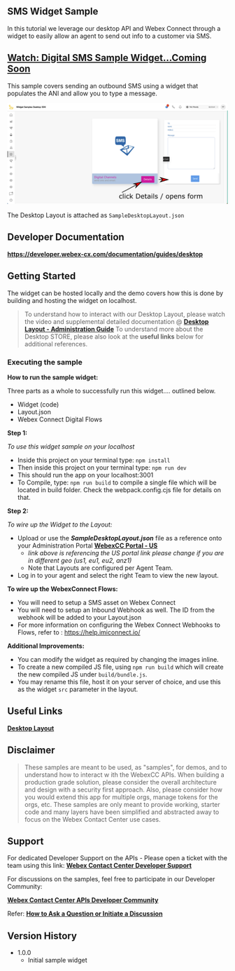 ## SMS Widget Sample

In this tutorial we leverage our desktop API and Webex Connect through a widget to easily allow an agent to send out info to a customer via SMS.

## [Watch: Digital SMS Sample Widget...Coming Soon]()

This sample covers sending an outbound SMS using a widget that populates the ANI and allow you to type a message.

![Digital Sample](./src/images/digital-full.png)

The Desktop Layout is attached as `SampleDesktopLayout.json`

## Developer Documentation

**https://developer.webex-cx.com/documentation/guides/desktop**

## Getting Started

The widget can be hosted locally and the demo covers how this is done by building and hosting the widget on localhost.

> To understand how to interact with our Desktop Layout, please watch the video and supplemental detailed documentation @ **[Desktop Layout - Administration Guide](https://www.cisco.com/c/en/us/td/docs/voice_ip_comm/cust_contact/contact_center/webexcc/SetupandAdministrationGuide_2/b_mp-release-2/b_cc-release-2_chapter_011.html#topic_8230815F4023699032326F948C3F1495)**
> To understand more about the Desktop STORE, please also look at the **useful links** below for additional references.

### Executing the sample

**How to run the sample widget:**

Three parts as a whole to successfully run this widget.... outlined below.

- Widget (code)
- Layout.json
- Webex Connect Digital Flows

**Step 1:**

_To use this widget sample on your localhost_

- Inside this project on your terminal type: `npm install`
- Then inside this project on your terminal type: `npm run dev`
- This should run the app on your localhost:3001
- To Compile, type: `npm run build` to compile a single file which will be located in build folder. Check the webpack.config.cjs file for details on that.

**Step 2:**

_To wire up the Widget to the Layout:_

- Upload or use the **_SampleDesktopLayout.json_** file as a reference onto your Administration Portal **[WebexCC Portal - US](https://portal.wxcc-us1.cisco.com/portal/home.html#)**
  - _link above is referencing the US portal link please change if you are in different geo (us1, eu1, eu2, anz1)_
  - Note that Layouts are configured per Agent Team.
- Log in to your agent and select the right Team to view the new layout.

**To wire up the WebexConnect Flows:**

- You will need to setup a SMS asset on Webex Connect
- You will need to setup an Inbound Webhook as well. The ID from the webhook will be added to your Layout.json
- For more information on configuring the Webex Connect Webhooks to Flows, refer to : https://help.imiconnect.io/

**Additional Improvements:**

- You can modify the widget as required by changing the images inline.
- To create a new compiled JS file, using `npm run build` which will create the new compiled JS under `build/bundle.js`.
- You may rename this file, host it on your server of choice, and use this as the widget `src` parameter in the layout.

## Useful Links

**[Desktop Layout](https://www.cisco.com/c/en/us/td/docs/voice_ip_comm/cust_contact/contact_center/webexcc/SetupandAdministrationGuide_2/b_mp-release-2/b_cc-release-2_chapter_011.html#topic_8230815F4023699032326F948C3F1495)**

## Disclaimer

> These samples are meant to be used, as "samples", for demos, and to understand how to interact w
> ith the WebexCC APIs.
> When building a production grade solution, please consider the overall architecture and design with a security first approach.
> Also, please consider how you would extend this app for multiple orgs, manage tokens for the orgs, etc.
> These samples are only meant to provide working, starter code and many layers have been simplified and abstracted away to focus on the Webex Contact Center use cases.

## Support

For dedicated Developer Support on the APIs - Please open a ticket with the team using this link: **[Webex Contact Center Developer Support](https://developer.webex-cx.com/support)**

For discussions on the samples, feel free to participate in our Developer Community:

**[Webex Contact Center APIs Developer Community](https://community.cisco.com/t5/contact-center/bd-p/j-disc-dev-contact-center)**

Refer: **[How to Ask a Question or Initiate a Discussion](https://community.cisco.com/t5/contact-center/webex-contact-center-apis-developer-community-and-support/m-p/4558270)**

## Version History

- 1.0.0
  - Initial sample widget
